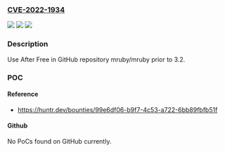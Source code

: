 ### [CVE-2022-1934](https://cve.mitre.org/cgi-bin/cvename.cgi?name=CVE-2022-1934)
![](https://img.shields.io/static/v1?label=Product&message=mruby%2Fmruby&color=blue)
![](https://img.shields.io/static/v1?label=Version&message=n%2Fa&color=blue)
![](https://img.shields.io/static/v1?label=Vulnerability&message=CWE-416%20Use%20After%20Free&color=brighgreen)

### Description

Use After Free in GitHub repository mruby/mruby prior to 3.2.

### POC

#### Reference
- https://huntr.dev/bounties/99e6df06-b9f7-4c53-a722-6bb89fbfb51f

#### Github
No PoCs found on GitHub currently.

